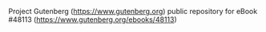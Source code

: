 Project Gutenberg (https://www.gutenberg.org) public repository for eBook #48113 (https://www.gutenberg.org/ebooks/48113)
